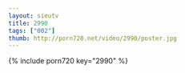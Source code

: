 ```yaml
--- 
layout: sieutv
title: 2990
tags: ["002"]
thumb: http://porn720.net/video/2990/poster.jpg
---
```

{% include porn720 key="2990" %} 
